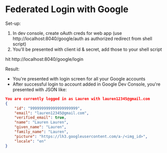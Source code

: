 # Federated Login with Google

Set-up:
1. In dev console, create oAuth creds for web app (use http://localhost:8040/google/auth as authorized redirect from shell script)
2. You'll be presented with client id & secret, add those to your shell script


hit http://localhost:8040/google/login

Result:
- You're presented with login screen for all your Google accounts
- After successful login to account added in Google Dev Console, you're presented with JSON like:
``` json
You are currently logged in as Lauren with lauren12345@gmail.com
{
    "id": "999999999999999999999",
    "email": "lauren12345@gmail.com",
    "verified_email": true,
    "name": "Lauren Lauren",
    "given_name": "Lauren",
    "family_name": "Lauren",
    "picture": "https://lh3.googleusercontent.com/a-/<img_id>",
    "locale": "en"
}
```